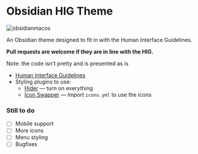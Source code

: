# Obsidian HIG Theme
![obsidianmacos](https://user-images.githubusercontent.com/59900904/153118944-ff04f877-6a59-4aff-a5b7-7980928528fe.png)

An Obsidian theme designed to fit in with the Human Interface Guidelines.

**Pull requests are welcome if they are in line with the HIG.**

Note: the code isn't pretty and is presented as is

- [Human Interface Guidelines](https://developer.apple.com/design/human-interface-guidelines/)
- Styling plugins to use:
  - [Hider](https://github.com/kepano/obsidian-hider) — turn on everything
  - [Icon Swapper](https://github.com/mgmeyers/obsidian-icon-swapper) — Import `icons.yml` to use the icons

### Still to do
- [ ] Mobile support
- [ ] More icons
- [ ] Menu styling
- [ ] Bugfixes
